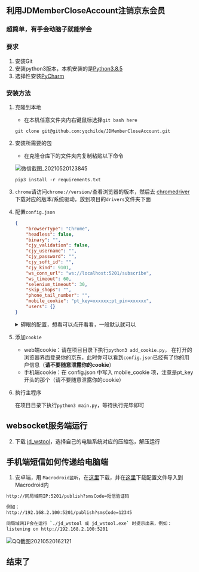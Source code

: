 ## 利用JDMemberCloseAccount注销京东会员

### 超简单，有手会动脑子就能学会

### 要求

1. 安装Git
2. 安装python3版本，本机安装的是[Python3.8.5](https://www.python.org/downloads/release/python-385/)
3. 选择性安装[PyCharm](https://www.jetbrains.com/pycharm/download/download-thanks.html?platform=windows&amp;code=PCC)



### 安装方法

1. 克隆到本地

    - 在本机任意文件夹内右键鼠标选择`git bash here`

    ```shell
    git clone git@github.com:yqchilde/JDMemberCloseAccount.git
    ```

2. 安装所需要的包

    - 在克隆仓库下的文件夹内复制粘贴以下命令

    ![微信截图_20210520123845](https://cdn.imqimu.cn/typora/202105/20/123916-141117.png)

    ```shell
    pip3 install -r requirements.txt
    ```

3. `chrome`请访问`chrome://version/`查看浏览器的版本，然后去 [chromedriver](http://chromedriver.storage.googleapis.com/index.html) 下载对应的版本/系统驱动，放到项目的`drivers`文件夹下面

4. 配置`config.json`

    ```json
    {
        "browserType": "Chrome",
        "headless": false,
        "binary": "",
        "cjy_validation": false,
        "cjy_username": "",
        "cjy_password": "",
        "cjy_soft_id": "",
        "cjy_kind": 9101,
        "ws_conn_url": "ws://localhost:5201/subscribe",
        "ws_timeout": 60,
        "selenium_timeout": 30,
        "skip_shops": "",
        "phone_tail_number": "",
        "mobile_cookie": "pt_key=xxxxxx;pt_pin=xxxxxx",
        "users": {}
    }
    ```
   
    <details><summary>碍眼的配置，想看可以点开看看，一般默认就可以</summary><br>
    
    * `cjy_validation`: 是否开启超级鹰验证图形验证码
    * `cjy_username`: 超级鹰账号，仅在 cjy_validation 为 true 时需要设置
    * `cjy_password`: 超级鹰密码，仅在 cjy_validation 为 true 时需要设置
    * `cjy_soft_id`: 超级鹰软件ID，仅在 cjy_validation 为 true 时需要设置
    * `cjy_kind`: 超级鹰验证码类型，仅在 cjy_validation 为 true 时需要设置，且该项目指定为 `9101`
    * `ws_conn_url`: websocket链接地址，不用动
    * `ws_timeout`: websocket接收验证码时间超时时间，超时会跳过当前店铺，进行下一个店铺，默认为60秒
    * `selenium_timeout`: selenium操作超时时间，超过会跳过当前店铺，进行下一个店铺，默认为30秒
    * `skip_shops`: 需要跳过的店铺，需要填写卡包中的完整店铺名称，为了效率没做模糊匹配，多个店铺用逗号隔开
    * `phone_tail_number`: 手机后4位尾号，若填写将会校验店铺尾号是否是规定的，不符合就跳过
    * `mobile_cookie`: 手机端cookie，是pt_key开头的那个
    * `users`: web端cookie，通过add_cookie.py添加
</details>

5.  添加`cookie`

    * web端cookie：请在项目目录下执行`python3 add_cookie.py`， 在打开的浏览器界面登录你的京东，此时你可以看到`config.json`已经有了你的用户信息（**请不要随意泄露你的cookie**）
    * 手机端cookie：在 config.json 中写入 mobile_cookie 项，注意是pt_key开头的那个（请不要随意泄露你的cookie）
      
    
6.  执行主程序

    在项目目录下执行`python3 main.py`，等待执行完毕即可

## websocket服务端运行

2. 下载 [jd_wstool](https://github.com/yqchilde/JDMemberCloseAccount/releases)，选择自己的电脑系统对应的压缩包，解压运行

## 手机端短信如何传递给电脑端

1. 安卓端，用 `Macrodroid监听`，在[这里](https://pan.imqimu.cn/E5/APP/MacroDroid-Pro-v5.13.5_build_51305-Mod_yxssp.com.apk?preview)下载，并在[这里](https://pan.imqimu.cn/E5/APP/%E7%9B%91%E5%90%AC%E4%BA%AC%E4%B8%9C%E9%80%80%E4%BC%9A%E9%AA%8C%E8%AF%81%E7%A0%81.macro?preview)下载配置文件导入到Macrodroid内


```bash
http://同局域网IP:5201/publish?smsCode=短信验证码

例如：
http://192.168.2.100:5201/publish?smsCode=12345

同局域网IP会在运行 `./jd_wstool 或 jd_wstool.exe` 时提示出来，例如：
listening on http://192.168.2.100:5201
```

![QQ截图20210520162121](https://cdn.imqimu.cn/typora/202105/20/162202-422992.png)

## 结束了

